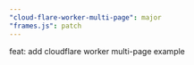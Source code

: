 ```yaml
---
"cloud-flare-worker-multi-page": major
"frames.js": patch
---
```


feat: add cloudflare worker multi-page example
